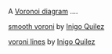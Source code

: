 
A [Voronoi diagram](https://en.wikipedia.org/wiki/Voronoi_diagram) ....

[smooth voroni](https://www.iquilezles.org/www/articles/smoothvoronoi/smoothvoronoi.htm) by [Inigo Quilez](https://www.iquilezles.org/index.html)

[voroni lines](https://www.iquilezles.org/www/articles/voronoilines/voronoilines.htm) by [Inigo Quilez](https://www.iquilezles.org/index.html)